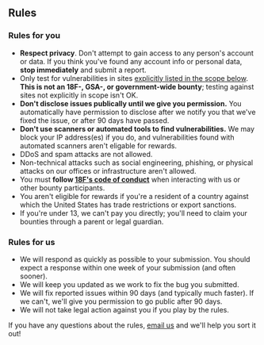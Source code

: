 ## Rules

### Rules for you

- **Respect privacy**. Don't attempt to gain access to any person's account or data. If you think you've found any account info or personal data, **stop immediately** and submit a report.
- Only test for vulnerabilities in sites [explicitly listed in the scope below](#scope). **This is not an 18F-, GSA-, or government-wide bounty**; testing against sites not explicitly in scope isn't OK.
- **Don't disclose issues publically until we give you permission.** You automatically have permission to disclose after we notify you that we've fixed the issue, or after 90 days have passed.
- **Don't use scanners or automated tools to find vulnerabilities.** We may block your IP address(es) if you do, and vulnerabilities found with automated scanners aren't eligable for rewards.
- DDoS and spam attacks are not allowed.
- Non-technical attacks such as social engineering, phishing, or physical attacks on our offices or infrastructure aren't allowed.
- You must **follow [18F's code of conduct](https://github.com/18F/code-of-conduct/blob/master/code-of-conduct.md)** when interacting with us or other bounty participants.
- You aren't eligible for rewards if you're a resident of a country against which the United States has trade restrictions or export sanctions. 
- If you're under 13, we can't pay you directly; you'll need to claim your bounties through a parent or legal guardian.

### Rules for us

- We will respond as quickly as possible to your submission. You should expect a response within one week of your submission (and often sooner).
- We will keep you updated as we work to fix the bug you submitted. 
- We will fix reported issues within 90 days (and typically much faster). If we can't, we'll give you permission to go public after 90 days.
- We will not take legal action against you if you play by the rules.

If you have any questions about the rules, [email us](mailto:fixme@example.com) and we'll help you sort it out!
